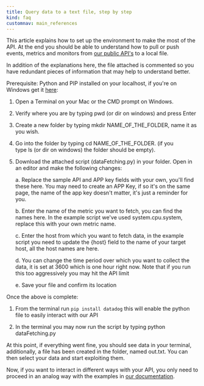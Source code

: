 ```yaml
---
title: Query data to a text file, step by step
kind: faq
customnav: main_references
---
```


This article explains how to set up the environment to make the most of the API. At the end you should be able to understand how to pull or push events, metrics and monitors from [our public API's](/api) to a local file.

In addition of the explanations here, the file attached is commented so you have redundant pieces of information that may help to understand better.

Prerequisite: Python and PIP installed on your localhost, if you're on Windows get it [here](http://docs.python-guide.org/en/latest/starting/install/win/):

1. Open a Terminal on your Mac or the CMD prompt on Windows.
2. Verify where you are by typing pwd (or dir on windows) and press Enter
3. Create a new folder by typing mkdir NAME_OF_THE_FOLDER, name it as you wish.
4. Go into the folder by typing cd NAME_OF_THE_FOLDER. (if you type ls (or dir on windows) the folder should be empty).
5. Download the attached script (dataFetching.py) in your folder. Open in an editor and make the following changes:
    
    a. Replace the sample API and APP key fields with your own, you'll find these here. You may need to create an APP Key, if so it's on the same page, the name of the app key doesn't matter, it's just a reminder for you.

    b. Enter the name of the metric you want to fetch, you can find the names here. In the example script we've used system.cpu.system, replace this with your own metric name.

    c. Enter the host from which you want to fetch data, in the example script you need to update the {host} field to the name of your target host, all the host names are here.

    d. You can change the time period over which you want to collect the data, it is set at 3600 which is one hour right now. Note that if you run this too aggressively you may hit the API limit

    e. Save your file and confirm its location

Once the above is complete:

1. From the terminal run `pip install datadog` this will enable the python file to easily interact with our API

2. In the terminal you may now run the script by typing python dataFetching.py

At this point, if everything went fine, you should see data in your terminal, additionally, a file has been created in the folder, named out.txt. You can then select your data and start exploiting them.

Now, if you want to interact in different ways with your API, you only need to proceed in an analog way with the examples in [our documentation](/api).
